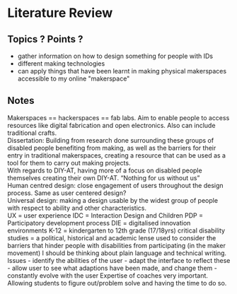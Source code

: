 # Literature Review 

## Topics ? Points ?
- gather information on how to design something for people with IDs 
- different making technologies 
- can apply things that have been learnt in making physical makerspaces accessible to my online "makerspace"

## Notes 
<p>Makerspaces == hackerspaces == fab labs. Aim to enable people to access resources like digital fabrication and open electronics. Also can include traditional crafts. <br>
Dissertation: Building from research done surrounding these groups of disabled people benefiting from making, as well as the barriers for their entry in traditional makerspaces, creating a resource that can be used as a tool for them to carry out making projects. <br>
With regards to DIY-AT, having more of a focus on disabled people themselves creating their own DIY-AT. 
“Nothing for us without us” <br>
Human centred design: close engagement of users throughout the design process. Same as user centered design?<br>
Universal design: making a design usable by the widest group of people with respect to ability and other characteristics. <br>
UX = user experience
IDC = Interaction Design and Children
PDP = Participatory development process
DIE = digitalised innovation environments 
K-12 = kindergarten to 12th grade (17/18yrs) 
critical disability studies = a political, historical and academic lense used to consider the barriers that hinder people with disabilities from participating (in the maker movement)
I should be thinking about plain language and technical writing.
Issues
- identify the abilities of the user 
- adapt the interface to reflect these
- allow user to see what adaptions have been made, and change them 
- constantly evolve with the user
Expertise of coaches very important.
Allowing students to figure out/problem solve and having the time to do so.  </p>


